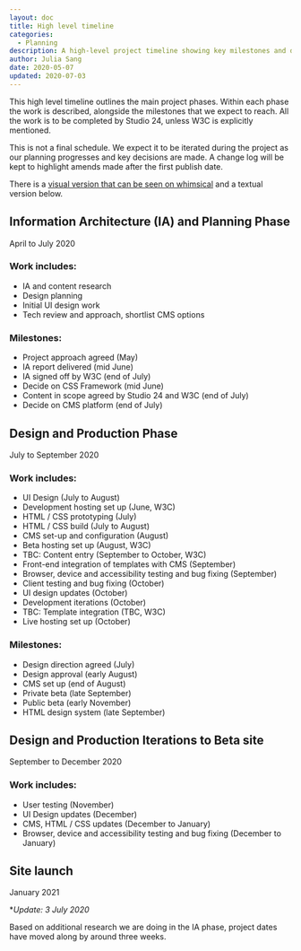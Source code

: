 ```yaml
---
layout: doc
title: High level timeline
categories:
  - Planning
description: A high-level project timeline showing key milestones and delivery phases.
author: Julia Sang
date: 2020-05-07
updated: 2020-07-03
---
```

This high level timeline outlines the main project phases. Within each phase the work is described, alongside the milestones that we expect to reach. All the work is to be completed by Studio 24, unless W3C is explicitly mentioned. 

This is not a final schedule. We expect it to be iterated during the project as our planning progresses and key decisions are made. A change log will be kept to highlight amends made after the first publish date. 

There is a [visual version that can be seen on whimsical](https://whimsical.com/TVJQzgH1VoxqBAj1gG6mYm) and a textual version below. 

## Information Architecture (IA) and Planning Phase

April to July 2020

### Work includes:

* IA and content research
* Design planning
* Initial UI design work
* Tech review and approach, shortlist CMS options

### Milestones:

* Project approach agreed (May)
* IA report delivered (mid June)
* IA signed off by W3C (end of July)
* Decide on CSS Framework (mid June)
* Content in scope agreed by Studio 24 and W3C (end of July)
* Decide on CMS platform (end of July)

## Design and Production Phase

July to September 2020

### Work includes:

* UI Design (July to August)
* Development hosting set up (June, W3C)
* HTML / CSS prototyping (July)
* HTML / CSS build (July to August)
* CMS set-up and configuration (August)
* Beta hosting set up (August, W3C)
* TBC: Content entry (September to October, W3C)
* Front-end integration of templates with CMS (September)
* Browser, device and accessibility testing and bug fixing (September)
* Client testing and bug fixing (October)
* UI design updates (October)
* Development iterations (October)
* TBC: Template integration (TBC, W3C)
* Live hosting set up (October)

### Milestones:

* Design direction agreed (July)
* Design approval (early August)
* CMS set up (end of August)
* Private beta (late September)
* Public beta (early November)
* HTML design system (late September)

## Design and Production Iterations to Beta site

September to December 2020  

### Work includes:

* User testing (November)
* UI Design updates (December)
* CMS, HTML / CSS updates (December to January)
* Browser, device and accessibility testing and bug fixing (December to January)

## Site launch

January 2021  



\**Update: 3 July 2020*

Based on additional research we are doing in the IA phase, project dates have moved along by around three weeks.